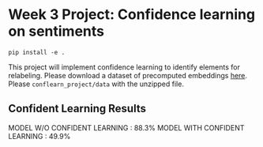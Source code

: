 # Week 3 Project: Confidence learning on sentiments

```
pip install -e .
```

This project will implement confidence learning to identify elements for relabeling. Please download a dataset of precomputed embeddings [here](https://drive.google.com/file/d/12UtQMwfSgm4FpXSFZvLDNLO8VGxzCPYq/view?usp=sharing). Please `conflearn_project/data` with the unzipped file.


## Confident Learning Results
MODEL W/O CONFIDENT LEARNING  : 88.3%
MODEL WITH CONFIDENT LEARNING : 49.9%

